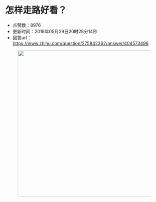 # 怎样走路好看？
- 点赞数：8976
- 更新时间：2018年05月29日20时28分14秒
- 回答url：https://www.zhihu.com/question/275842362/answer/404573496
<body>
 <p></p>
 <figure data-size="normal">
  <img src="https://picx.zhimg.com/50/v2-ca8081d182669f807eac7258f56f33b9_720w.jpg?source=1940ef5c" data-rawwidth="467" data-rawheight="566" data-size="normal" data-original-token="v2-28cf2fbb11988a18e3ab5c3e68b343e0" data-default-watermark-src="https://picx.zhimg.com/50/v2-18df32cab7efbffa8399b21d74a8e748_720w.jpg?source=1940ef5c" class="origin_image zh-lightbox-thumb" width="467" data-original="https://picx.zhimg.com/v2-ca8081d182669f807eac7258f56f33b9_r.jpg?source=1940ef5c">
 </figure>
 <p></p>
</body>